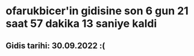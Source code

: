 # ofarukbicer'in gidisine son 6 gun 21 saat 57 dakika 13 saniye kaldi

## Gidis tarihi: 30.09.2022 :(